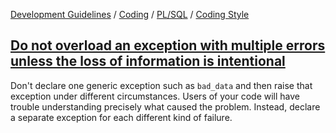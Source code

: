 [Development Guidelines](../../../../README.md) / [Coding](../../../../README.md#coding) / [PL/SQL](../../../../README.md#coding_pl_sql) / [Coding Style](../../../../doc/coding/pl_sql/coding_style.md)

## [Do not overload an exception with multiple errors unless the loss of information is intentional](../../../../doc/coding/pl_sql/coding_style.md#OverloadExceptions)

Don't declare one generic exception such as `bad_data` and then raise that exception under different circumstances. Users of your code will have trouble understanding precisely what caused the problem. Instead, declare a separate exception for each different kind of failure.
